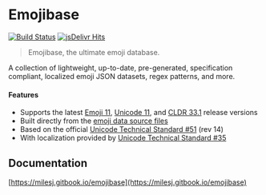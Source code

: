 # Emojibase

[![Build Status](https://travis-ci.org/milesj/emojibase.svg?branch=master)](https://travis-ci.org/milesj/emojibase)
[![jsDelivr Hits](https://data.jsdelivr.com/v1/package/npm/emojibase-data/badge?style=rounded)](https://www.jsdelivr.com/package/npm/emojibase-data)

> Emojibase, the ultimate emoji database.

A collection of lightweight, up-to-date, pre-generated, specification compliant, localized emoji
JSON datasets, regex patterns, and more.

#### Features

- Supports the latest [Emoji 11](https://emojipedia.org/emoji-11.0/),
  [Unicode 11](http://unicode.org/versions/Unicode11.0.0/), and
  [CLDR 33.1](http://cldr.unicode.org/index/downloads/cldr-33-1) release versions
- Built directly from the [emoji data source files](http://unicode.org/Public/emoji/)
- Based on the official [Unicode Technical Standard #51](http://www.unicode.org/reports/tr51/)
  (rev 14)
- With localization provided by
  [Unicode Technical Standard #35](http://unicode.org/reports/tr35/tr35-general.html#Annotations)

## Documentation

[https://milesj.gitbook.io/emojibase](https://milesj.gitbook.io/emojibase)
